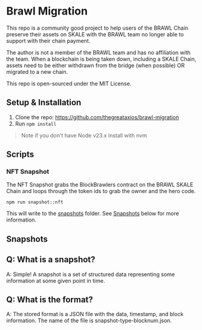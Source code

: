 # Brawl Migration

This repo is a community good project to help users of the BRAWL Chain preserve their assets on SKALE with the BRAWL team no longer able to support with their chain payment.

The author is not a member of the BRAWL team and has no affiliation with the team. When a blockchain is being taken down, including a SKALE Chain, assets need to be either withdrawn from the bridge (when possible) OR migrated to a new chain.

This repo is open-sourced under the MIT License.

## Setup & Installation

1. Clone the repo: https://github.com/thegreataxios/brawl-migration
2. Run `npm install`

> Note if you don't have Node v23.x install with nvm

## Scripts

### NFT Snapshot

The NFT Snapshot grabs the BlockBrawlers contract on the BRAWL SKALE Chain and loops through the token ids to grab the owner and the hero code.

```shell
npm run snapshot::nft
```

This will write to the [snapshots](/snapshots) folder.
See [Snapshots](#snapshots) below for more information.

## Snapshots

Q: What is a snapshot?
---
A: Simple! A snapshot is a set of structured data representing some information at some given point in time.

Q: What is the format?
---
A: The stored format is a JSON file with the data, timestamp, and block information. The name of the file is snapshot-type-blocknum.json.
